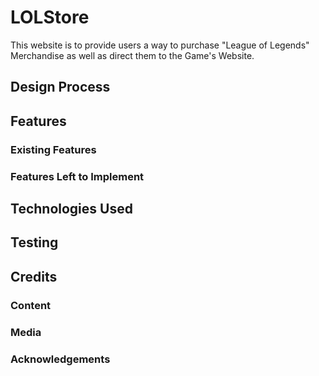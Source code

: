 # LOLStore
This website is to provide users a way to purchase "League of Legends" Merchandise as well as direct them to the Game's Website.
 
## Design Process
 


## Features

 
### Existing Features




### Features Left to Implement


## Technologies Used




## Testing



## Credits

### Content


### Media


### Acknowledgements

